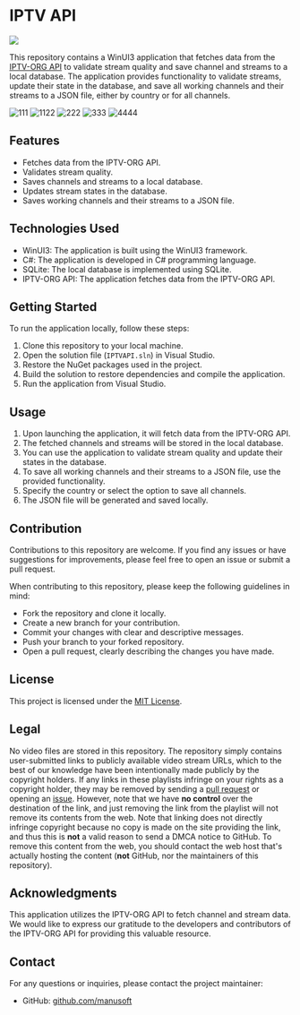 # IPTV API

<p align="left"><img src="https://visitor-badge.laobi.icu/badge?page_id=manusoft.IPTVAPI" style="max-width: 100%;"></p>

This repository contains a WinUI3 application that fetches data from the [IPTV-ORG API](https://github.com/iptv-org/api) to validate stream quality and save channel and streams to a local database. The application provides functionality to validate streams, update their state in the database, and save all working channels and their streams to a JSON file, either by country or for all channels.

![111](https://github.com/manusoft/IPTVAPI/assets/83714923/47cfbf79-bb96-43e8-96fb-ab59a599fffa)
![1122](https://github.com/manusoft/IPTVAPI/assets/83714923/e6f1b5aa-1eeb-4420-9d11-fe2d2b5c8dcb)
![222](https://github.com/manusoft/IPTVAPI/assets/83714923/890d81dc-636b-4194-9c8b-feba81969f0a)
![333](https://github.com/manusoft/IPTVAPI/assets/83714923/8b9a389d-c724-466f-b745-338cd5a68172)
![4444](https://github.com/manusoft/IPTVAPI/assets/83714923/52420d28-f1f5-4289-bb68-1cf29e1c7d40)

## Features

- Fetches data from the IPTV-ORG API.
- Validates stream quality.
- Saves channels and streams to a local database.
- Updates stream states in the database.
- Saves working channels and their streams to a JSON file.

## Technologies Used

- WinUI3: The application is built using the WinUI3 framework.
- C#: The application is developed in C# programming language.
- SQLite: The local database is implemented using SQLite.
- IPTV-ORG API: The application fetches data from the IPTV-ORG API.

## Getting Started

To run the application locally, follow these steps:

1. Clone this repository to your local machine.
2. Open the solution file (`IPTVAPI.sln`) in Visual Studio.
3. Restore the NuGet packages used in the project.
4. Build the solution to restore dependencies and compile the application.
5. Run the application from Visual Studio.

## Usage

1. Upon launching the application, it will fetch data from the IPTV-ORG API.
2. The fetched channels and streams will be stored in the local database.
3. You can use the application to validate stream quality and update their states in the database.
4. To save all working channels and their streams to a JSON file, use the provided functionality.
5. Specify the country or select the option to save all channels.
6. The JSON file will be generated and saved locally.

## Contribution

Contributions to this repository are welcome. If you find any issues or have suggestions for improvements, please feel free to open an issue or submit a pull request.

When contributing to this repository, please keep the following guidelines in mind:

- Fork the repository and clone it locally.
- Create a new branch for your contribution.
- Commit your changes with clear and descriptive messages.
- Push your branch to your forked repository.
- Open a pull request, clearly describing the changes you have made.

## License

This project is licensed under the [MIT License](LICENSE).

## Legal

No video files are stored in this repository. The repository simply contains user-submitted links to publicly available video stream URLs, which to the best of our knowledge have been intentionally made publicly by the copyright holders. If any links in these playlists infringe on your rights as a copyright holder, they may be removed by sending a [pull request](https://github.com/iptv-org/database/pulls) or opening an [issue](https://github.com/iptv-org/database/issues/new/choose). However, note that we have **no control** over the destination of the link, and just removing the link from the playlist will not remove its contents from the web. Note that linking does not directly infringe copyright because no copy is made on the site providing the link, and thus this is **not** a valid reason to send a DMCA notice to GitHub. To remove this content from the web, you should contact the web host that's actually hosting the content (**not** GitHub, nor the maintainers of this repository).

## Acknowledgments

This application utilizes the IPTV-ORG API to fetch channel and stream data. We would like to express our gratitude to the developers and contributors of the IPTV-ORG API for providing this valuable resource.

## Contact

For any questions or inquiries, please contact the project maintainer:

- GitHub: [github.com/manusoft](https://github.com/manusoft)
